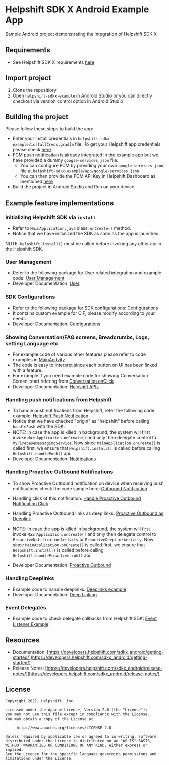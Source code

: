 # Helpshift SDK X Android Example App

Sample Android project demonstrating the integration of Helpshift SDK X

## Requirements

* See Helpshift SDK X requirements [here](https://developers.helpshift.com/sdkx_android/getting-started/)

## Import project

1. Clone the repositiory
2. Open `helpshift-sdkx-example` in Android Studio or you can directly checkout via version control option in Android Studio

## Building the project

Please follow these steps to build the app:
* Enter your install credentials in `helpshift-sdkx-example/installCreds.gradle` file. To get your Helpshift app credentials please check [here](https://developers.helpshift.com/sdkx_android/getting-started/#start-using).
* FCM push notification is already integrated in the example app but we have provided a dummy `google-services.json` file. 
     * You can configure FCM by providing your own `google-services.json` file at `helpshift-sdkx-example/app/google-services.json`.
     * You can then provide the FCM API Key in Helpshift Dashboard as mentioned [here](https://developers.helpshift.com/sdkx_android/notifications/#push-via-helpshift)
* Build the project in Android Studio and Run on your device.


## Example feature implementations

### Initializing Helpshift SDK via `install`

* Refer to `MainApplication.java` class, `onCreate()` method.
* Notice that we have initialized the SDK as soon as the app is launched.


NOTE: `Helpshift.install()` must be called before invoking any other api in the Helpshift SDK. 


### User Management

* Refer to the following package for User related integration and example code: [User Management](/helpshift-sdkx-example/app/src/main/java/com/helpshift/liteyagami/user/LoginActivity.java)
* Developer Documentation: [User](https://developers.helpshift.com/sdkx_android/users/)

### SDK Configurations

* Refer to the following package for SDK configurations: [Configurations](/helpshift-sdkx-example/app/src/main/java/com/helpshift/liteyagami/config)
* It contains custom example for CIF, please modify according to your needs.
* Developer Documentation: [Configurations](https://developers.helpshift.com/sdkx_android/sdk-configuration/)

### Showing Conversation/FAQ screens, Breadcrumbs, Logs, setting Language etc

* For example code of various other features please refer to code examples in [MainAcitvity](helpshift-sdkx-example/app/src/main/java/com/helpshift/liteyagami/MainActivity.java) 
* The code is easy to interpret since each button on UI has been linked with a feature.
* For example if you need example code for showing Conversation Screen, start refering from [Conversation onClick](/helpshift-sdkx-example/app/src/main/java/com/helpshift/liteyagami/MainActivity.java#L283)
* Developer Documentation: [Helpshift APIs](https://developers.helpshift.com/sdkx_android/support-tools/)

### Handling push notifications from Helpshift

* To handle push notifications from Helpshift, refer the following code example: [Helpshift Push Notification](helpshift-sdkx-example/app/src/main/java/com/helpshift/liteyagami/firebase/MyFirebaseMessagingService.java)
* Notice that we have checked "origin" as "helpshift" before calling `handlePush` with the SDK.
* NOTE: In case the app is killed in background, the system will first invoke `MainApplication.onCreate()` and only then delegate control to `MyFirebaseMessagingService`. Now since `MainApplication.onCreate()` is called first, we ensure that `Helpshift.install()` is called before calling `Helpshift.handlePush()` api.
* Developer Documentation: [Notifications](https://developers.helpshift.com/sdkx_android/notifications/)

### Handling Proactive Outbound Notifications

* To show Proactive Outbound notification on device when receiving push notifications check the code sample here: [Outbound Notification](helpshift-sdkx-example/app/src/main/java/com/helpshift/liteyagami/firebase/MyFirebaseMessagingService.java)
* Handling click of this notification: [Handle Proactive Outbound Notification Click](helpshift-sdkx-example/app/src/main/java/com/helpshift/liteyagami/proactive/ProactiveNotificationActivity.java)
* Handling Proactive Outbound links as deep links: [Proactive Outbound as Deeplink](helpshift-sdkx-example/app/src/main/java/com/helpshift/liteyagami/proactive/ProactiveDeepLinkActivity.java)
* NOTE: In case the app is killed in background, the system will first invoke `MainApplication.onCreate()` and only then delegate control to `ProactiveNotificationActivity` or `ProactiveDeepLinkActivity`. Now since `MainApplication.onCreate()` is called first, we ensure that `Helpshift.install()` is called before calling `Helpshift.handleProactiveLink()` api.

* Developer Documentation: [Proactive Outbound](https://developers.helpshift.com/sdkx_android/outbound-support/)

### Handling Deeplinks

* Example code to handle deeplinks: [Deeplinks example](helpshift-sdkx-example/app/src/main/java/com/helpshift/liteyagami/deeplink/DeepLinkActivity.java)
* Developer Documentation: [Deep Linking](https://developers.helpshift.com/sdkx_android/deep-linking/)

### Event Delegates
 
* Example code to check delegate callbacks from Helpshift SDK: [Event Listener Example](/helpshift-sdkx-example/app/src/main/java/com/helpshift/liteyagami/MainActivity.java#L110)

## Resources
* Documentation: [https://developers.helpshift.com/sdkx_android/getting-started/](https://developers.helpshift.com/sdkx_android/getting-started/)
* Release Notes: [https://developers.helpshift.com/sdkx_android/release-notes/](https://developers.helpshift.com/sdkx_android/release-notes/)

## License

```
Copyright 2021, Helpshift, Inc.

Licensed under the Apache License, Version 2.0 (the "License");
you may not use this file except in compliance with the License.
You may obtain a copy of the License at

     http://www.apache.org/licenses/LICENSE-2.0

Unless required by applicable law or agreed to in writing, software
distributed under the License is distributed on an "AS IS" BASIS,
WITHOUT WARRANTIES OR CONDITIONS OF ANY KIND, either express or implied.
See the License for the specific language governing permissions and
limitations under the License.
```
